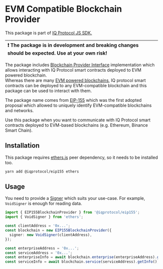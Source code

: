 # EVM Compatible Blockchain Provider 
This package is part of [IQ Protocol JS SDK.](https://github.com/iqlabsorg/iq-sdk-js)

| :exclamation: The package is in development and breaking changes should be expected. Use at your own risk! |
|:------------------------------------------------------------------------------------------------------------------|

The package includes [Blockchain Provider Interface](https://github.com/iqlabsorg/iq-sdk-js/tree/main/packages/abstract-blockchain) implementation which allows interacting with IQ Protocol smart contracts deployed to EVM powered blockchain.  
Whereas there are many [EVM powered blockchains](https://chainlist.org/), IQ protocol smart contracts can be deployed to any EVM-compatible blockchain and this package can be used to interact with them.

The package name comes from [EIP-155](https://eips.ethereum.org/EIPS/eip-155) which was the first adopted proposal which allowed to uniquely identify EVM-compatible blockchains and networks.

Use this package when you want to communicate with IQ Protocol smart contracts deployed to EVM-based blockchains (e.g. Ethereum, Binance Smart Chain).
         
## Installation
This package requires [ethers.js](https://github.com/ethers-io/ethers.js) peer dependency, so it needs to be installed too.
```bash
yarn add @iqprotocol/eip155 ethers
```

## Usage
You need to provide a [Signer](https://docs.ethers.io/v5/api/signer/#Signer) which suits your use-case. For example, `VoidSigner` is enough for reading data.
```ts
import { EIP155BlockchainProvider } from '@iqprotocol/eip155';
import { VoidSigner } from 'ethers';

const clientAddress = '0x...';
const blockchain = new EIP155BlockchainProvider({
  signer: new VoidSigner(clientAddress),
});

const enterpriseAddress = '0x...';
const serviceAddress = '0x...';
const enterpriseInfo = await blockchain.enterprise(enterpriseAddress).getInfo();
const serviceInfo = await blockchain.service(serviceAddress).getInfo();
```
